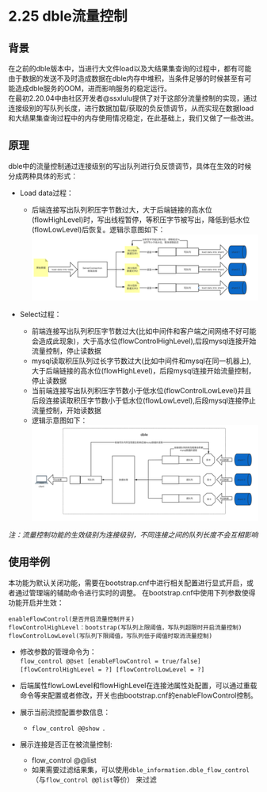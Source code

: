 # 2.25 dble流量控制
## 背景
   在之前的dble版本中，当进行大文件load以及大结果集查询的过程中，都有可能由于数据的发送不及时造成数据在dble内存中堆积，当条件足够的时候甚至有可能造成dble服务的OOM，进而影响服务的稳定运行。   
  在最初2.20.04中由社区开发者@ssxlulu提供了对于这部分流量控制的实现，通过连接级别的写队列长度，进行数据加载/获取的负反馈调节，从而实现在数据load和大结果集查询过程中的内存使用情况稳定，在此基础上，我们又做了一些改进。
 

## 原理

dble中的流量控制通过连接级别的写出队列进行负反馈调节，具体在生效的时候分成两种具体的形式：
+ Load data过程：
    - 后端连接写出队列积压字节数过大，大于后端链接的高水位(flowHighLevel)时，写出线程暂停，等积压字节被写出，降低到低水位(flowLowLevel)后恢复。逻辑示意图如下：  
![实现逻辑](pic/2.25_flow_control_load.png)

+ Select过程：
    - 前端连接写出队列积压字节数过大(比如中间件和客户端之间网络不好可能会造成此现象)，大于高水位(flowControlHighLevel),后段mysql连接开始流量控制，停止读数据
    - mysql读取积压队列过长字节数过大(比如中间件和mysql在同一机器上),大于后端链接的高水位(flowHighLevel)，后段mysql连接开始流量控制，停止读数据
	- 当前端连接写出队列积压字节数小于低水位(flowControlLowLevel)并且后段连接读取积压字节数小于低水位(flowLowLevel),后段mysql连接停止流量控制，开始读数据
    - 逻辑示意图如下：  
![实现逻辑](pic/2.25_flow_control_select.png)    

*注：流量控制功能的生效级别为连接级别，不同连接之间的队列长度不会互相影响*


## 使用举例
 
本功能为默认关闭功能，需要在bootstrap.cnf中进行相关配置进行显式开启，或者通过管理端的辅助命令进行实时的调整。 
在bootstrap.cnf中使用下列参数使得功能开启并生效：
```
enableFlowControl(是否开启流量控制开关)
flowControlHighLevel：bootstrap(写队列上限阈值，写队列超限时开启流量控制)
flowControlLowLevel(写队列下限阈值，写队列低于阈值时取消流量控制)
```

+ 修改参数的管理命令为：   
`flow_control @@set [enableFlowControl = true/false] [flowControlHighLevel = ?] [flowControlLowLevel = ?]`

+ 后端属性flowLowLevel和flowHighLevel在连接池属性处配置，可以通过重载命令等来配置或者修改，开关也由bootstrap.cnf的enableFlowControl控制。     

+ 展示当前流控配置参数信息：
    - `flow_control @@show `.  

+ 展示连接是否正在被流量控制:
    - flow_control @@list 
    -  如果需要过滤结果集，可以使用`dble_information.dble_flow_control`（与`flow_control @@list`等价） 来过滤 

